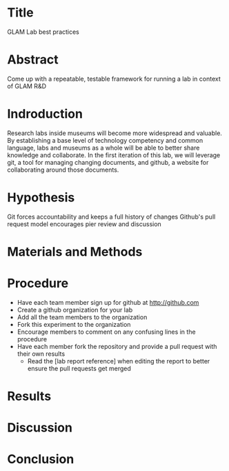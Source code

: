 Title
=====

  GLAM Lab best practices

Abstract
========

  Come up with a repeatable, testable framework for running a lab in context of GLAM R&D

Indroduction
============

  Research labs inside museums will become more widespread and valuable.
  By establishing a base level of technology competency and common language, labs and museums as a whole will be able to better share knowledge and collaborate.
  In the first iteration of this lab, we will leverage git, a tool for managing changing documents, and github, a website for collaborating around those documents.

Hypothesis
==========

  Git forces accountability and keeps a full history of changes
  Github's pull request model encourages pier review and discussion

Materials and Methods
=====================


Procedure
=========

  * Have each team member sign up for github at http://github.com
  * Create a github organization for your lab
  * Add all the team members to the organization
  * Fork this experiment to the organization
  * Encourage members to comment on any confusing lines in the procedure
  * Have each member fork the repository and provide a pull request with their own results
    * Read the [lab report reference] when editing the report to better ensure the pull requests get merged

Results
=======

Discussion
==========

Conclusion
==========
